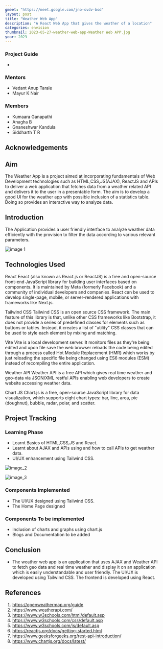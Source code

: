 ```yaml
---
gmeet: "https://meet.google.com/jno-svdv-bsd"
layout: post
title: "Weather Web App"
description: "A React Web App that gives the weather of a location"
categories: envision
thumbnail: 2023-05-27-weather-web-app-Weather Web APP.jpg
year: 2023
---
```


### Project Guide

- 

### Mentors

- Vedant Anup Tarale
- Mayur K Nair

### Members

- Kumaara Ganapathi
- Anagha B
- Gnaneshwar Kandula
- Siddharth T R

## Acknowledgements



## Aim

The Weather App is a project aimed at incorporating fundamentals of Web Development technologies such as HTML,CSS,JS(AJAX), ReactJS and APIs to deliver a web application that fetches data from a weather related API and delivers it to the user in a presentable form. The aim is to develop a good UI for the weather app with possible inclusion of a statistics table. Doing so provides an interactive way to analyze data.

## Introduction

The Application provides a user friendly interface to analyze weather data efficiently with the provision to filter the data according to various relevant parameters.



![image 1](/virtual-expo/assets/img/envision/compsoc/weather-web-app/img1.jpg)

## Technologies Used

React
Eeact (also known as React.js or ReactJS) is a free and open-source front-end JavaScript library for building user interfaces based on components. It is maintained by Meta (formerly Facebook) and a community of individual developers and companies.
React can be used to develop single-page, mobile, or server-rendered applications with frameworks like Next.js.

Tailwind CSS
Tailwind CSS is an open source CSS framework. The main feature of this library is that, unlike other CSS frameworks like Bootstrap, it does not provide a series of predefined classes for elements such as buttons or tables. Instead, it creates a list of "utility" CSS classes that can be used to style each element by mixing and matching.

Vite
Vite is a local development server. It monitors files as they're being edited and upon file save the web browser reloads the code being edited through a process called Hot Module Replacement (HMR) which works by just reloading the specific file being changed using ES6 modules (ESM) instead of recompiling the entire application.

Weather API
Weather API is a free API which gives real time weather and geo-data via JSON/XML restful APIs enabling web developers to create website accessing weather data.

Chart JS
Chart.js is a free, open-source JavaScript library for data visualization, which supports eight chart types: bar, line, area, pie (doughnut), bubble, radar, polar, and scatter.


## Project Tracking

### Learning Phase

- Learnt Basics of HTML,CSS,JS and React.
- Learnt about AJAX and APIs using and how to call APIs to get weather data.
- UI/UX enhancement using Tailwind CSS.

![image_2](/virtual-expo/assets/img/envision/compsoc/weather-web-app/img2.jpg)

![image_3](/virtual-expo/assets/img/envision/compsoc/weather-web-app/img3.jpg)

### Components Implemented

- The UI/UX designed using Tailwind CSS.
- The Home Page designed

### Components To be implemented

- Inclusion of charts and graphs using chart.js
- Blogs and Documentation to be added



## Conclusion

- The weather web app is an application that uses AJAX and Weather API to fetch geo data and real time weather and display it on an application which is easily understandable and user friendly. The UI/UX is developed using Tailwind CSS. The frontend is developed using React. 

## References

1. https://openweathermap.org/guide
2. https://www.weatherapi.com/
3. https://www.w3schools.com/html/default.asp
4. https://www.w3schools.com/css/default.asp
5. https://www.w3schools.com/js/default.asp
6. https://reactjs.org/docs/getting-started.html
7. https://www.geeksforgeeks.org/rest-api-introduction/
8. https://www.chartjs.org/docs/latest/
